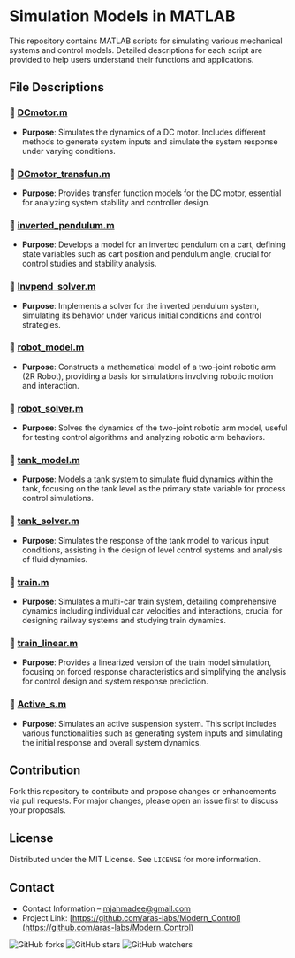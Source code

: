 # Simulation Models in MATLAB

This repository contains MATLAB scripts for simulating various mechanical systems and control models. Detailed descriptions for each script are provided to help users understand their functions and applications.

## File Descriptions

### 📄 [DCmotor.m](./DCmotor.m)
- **Purpose**: Simulates the dynamics of a DC motor. Includes different methods to generate system inputs and simulate the system response under varying conditions.

### 📄 [DCmotor_transfun.m](./DCmotor_transfun.m)
- **Purpose**: Provides transfer function models for the DC motor, essential for analyzing system stability and controller design.

### 📄 [inverted_pendulum.m](./inverted_pendulum.m)
- **Purpose**: Develops a model for an inverted pendulum on a cart, defining state variables such as cart position and pendulum angle, crucial for control studies and stability analysis.

### 📄 [Invpend_solver.m](./Invpend_solver.m)
- **Purpose**: Implements a solver for the inverted pendulum system, simulating its behavior under various initial conditions and control strategies.

### 📄 [robot_model.m](./robot_model.m)
- **Purpose**: Constructs a mathematical model of a two-joint robotic arm (2R Robot), providing a basis for simulations involving robotic motion and interaction.

### 📄 [robot_solver.m](./robot_solver.m)
- **Purpose**: Solves the dynamics of the two-joint robotic arm model, useful for testing control algorithms and analyzing robotic arm behaviors.

### 📄 [tank_model.m](./tank_model.m)
- **Purpose**: Models a tank system to simulate fluid dynamics within the tank, focusing on the tank level as the primary state variable for process control simulations.

### 📄 [tank_solver.m](./tank_solver.m)
- **Purpose**: Simulates the response of the tank model to various input conditions, assisting in the design of level control systems and analysis of fluid dynamics.

### 📄 [train.m](./train.m)
- **Purpose**: Simulates a multi-car train system, detailing comprehensive dynamics including individual car velocities and interactions, crucial for designing railway systems and studying train dynamics.

### 📄 [train_linear.m](./train_linear.m)
- **Purpose**: Provides a linearized version of the train model simulation, focusing on forced response characteristics and simplifying the analysis for control design and system response prediction.

### 📄 [Active_s.m](./Active_s.m)
- **Purpose**: Simulates an active suspension system. This script includes various functionalities such as generating system inputs and simulating the initial response and overall system dynamics.

## Contribution
Fork this repository to contribute and propose changes or enhancements via pull requests. For major changes, please open an issue first to discuss your proposals.

## License
Distributed under the MIT License. See `LICENSE` for more information.

## Contact
- Contact Information – [mjahmadee@gmail.com](mailto:mjahmadee@gmail.com)
- Project Link: [https://github.com/aras-labs/Modern_Control](https://github.com/aras-labs/Modern_Control)

![GitHub forks](https://img.shields.io/github/forks/aras-labs/Modern_Control?style=social)
![GitHub stars](https://img.shields.io/github/stars/aras-labs/Modern_Control?style=social)
![GitHub watchers](https://img.shields.io/github/watchers/aras-labs/Modern_Control?style=social)

